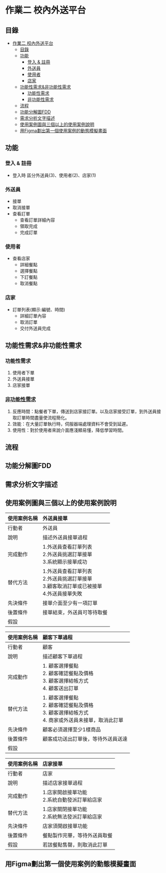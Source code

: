 # 作業二 校內外送平台

## 目錄
<!-- TOC -->

- [作業二 校內外送平台](#%E4%BD%9C%E6%A5%AD%E4%BA%8C-%E6%A0%A1%E5%85%A7%E5%A4%96%E9%80%81%E5%B9%B3%E5%8F%B0)
    - [目錄](#%E7%9B%AE%E9%8C%84)
    - [功能](#%E5%8A%9F%E8%83%BD)
        - [登入 & 註冊](#%E7%99%BB%E5%85%A5--%E8%A8%BB%E5%86%8A)
        - [外送員](#%E5%A4%96%E9%80%81%E5%93%A1)
        - [使用者](#%E4%BD%BF%E7%94%A8%E8%80%85)
        - [店家](#%E5%BA%97%E5%AE%B6)
    - [功能性需求&非功能性需求](#%E5%8A%9F%E8%83%BD%E6%80%A7%E9%9C%80%E6%B1%82%E9%9D%9E%E5%8A%9F%E8%83%BD%E6%80%A7%E9%9C%80%E6%B1%82)
        - [功能性需求](#%E5%8A%9F%E8%83%BD%E6%80%A7%E9%9C%80%E6%B1%82)
        - [非功能性需求](#%E9%9D%9E%E5%8A%9F%E8%83%BD%E6%80%A7%E9%9C%80%E6%B1%82)
    - [流程](#%E6%B5%81%E7%A8%8B)
    - [功能分解圖FDD](#%E5%8A%9F%E8%83%BD%E5%88%86%E8%A7%A3%E5%9C%96fdd)
    - [需求分析文字描述](#%E9%9C%80%E6%B1%82%E5%88%86%E6%9E%90%E6%96%87%E5%AD%97%E6%8F%8F%E8%BF%B0)
    - [使用案例圖與三個以上的使用案例說明](#%E4%BD%BF%E7%94%A8%E6%A1%88%E4%BE%8B%E5%9C%96%E8%88%87%E4%B8%89%E5%80%8B%E4%BB%A5%E4%B8%8A%E7%9A%84%E4%BD%BF%E7%94%A8%E6%A1%88%E4%BE%8B%E8%AA%AA%E6%98%8E)
    - [用Figma劃出第一個使用案例的動態模擬畫面](#%E7%94%A8figma%E5%8A%83%E5%87%BA%E7%AC%AC%E4%B8%80%E5%80%8B%E4%BD%BF%E7%94%A8%E6%A1%88%E4%BE%8B%E7%9A%84%E5%8B%95%E6%85%8B%E6%A8%A1%E6%93%AC%E7%95%AB%E9%9D%A2)

<!-- /TOC -->

## 功能

### 登入 & 註冊

- 登入時 區分外送員(3)、使用者(2)、店家(1)

### 外送員
- 接單
- 取消接單
- 查看訂單
    - 查看訂單詳細內容
    - 領取完成
    - 完成訂單

### 使用者

- 查看店家
    - 詳細餐點
    - 選擇餐點
    - 下訂餐點
    - 取消餐點


### 店家

- 訂單列表(顯示:編號、時間)
    - 詳細訂單內容
    - 取消訂單
    - 交付外送員完成

## 功能性需求&非功能性需求

### 功能性需求

1. 使用者下單
2. 外送員接單
3. 店家接單

### [非功能性需求](https://zh.m.wikipedia.org/zh-tw/%E9%9D%9E%E5%8A%9F%E8%83%BD%E6%80%A7%E9%9C%80%E6%B1%82)

1. 反應時間：點餐者下單，傳送到店家接訂單。以及店家接受訂單，到外送員接取訂單時間盡量使流程簡化。
2. 效能：在大量訂單執行時，伺服器端處理資料不會受到延遲。
3. 使用性：對於使用者來說介面應淺顯易懂，降低學習時間。

## 流程


## 功能分解圖FDD


## 需求分析文字描述


## 使用案例圖與三個以上的使用案例說明
|使用案例名稱|外送員接單|
|:--------|:---|
|行動者|外送員|
|說明|描述外送員接單過程|
|完成動作|1.外送員查看訂單列表</br> 2.外送員挑選訂單接單</br> 3.系統顯示接單成功|
|替代方法|1.外送員查看訂單列表</br> 2.外送員挑選訂單接單</br> 3.顧客取消訂單或已被接單</br> 4.外送員接單失敗|
|先決條件|接單介面至少有一項訂單|
|後置條件|接單結束，外送員可等待取餐|
|假設||

|使用案例名稱|顧客下單過程|
|:--------|:---|
|行動者|顧客|
|說明|描述顧客下單過程|
|完成動作|1. 顧客選擇餐點 </br> 2. 顧客確認餐點及價格 </br> 3. 顧客選擇結帳方式 </br> 4. 顧客送出訂單|
|替代方法|1. 顧客選擇餐點 </br> 2. 顧客確認餐點及價格 </br> 3. 顧客選擇結帳方式 </br> 4. 商家或外送員未接單，取消此訂單|
|先決條件|顧客必須選擇至少1樣商品|
|後置條件|顧客成功送出訂單後，等待外送員送達|
|假設||

|使用案例名稱|店家接單|
|:--------|:---|
|行動者|店家|
|說明|描述店家接單過程|
|完成動作|1.店家開啟接單功能</br> 2.系統自動發派訂單給店家</br>|
|替代方法|1.店家關閉接單功能</br> 2.系統無法發派訂單給店家</br>|
|先決條件|店家須開啟接單功能|
|後置條件|餐點製作完畢，等待外送員取餐|
|假設|若該餐點售罄，則取消此訂單|

## 用Figma劃出第一個使用案例的動態模擬畫面